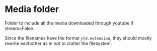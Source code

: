 # Media folder

Folder to include all the media downloaded through youtube if stream=False.

Since the filenames have the format `ytd.extension`, they should mostly rewrite eachother as in not to clutter the filesystem.
